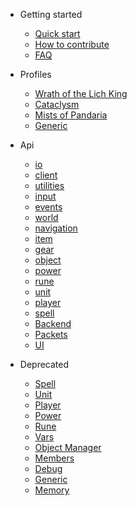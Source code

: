 - Getting started

  - [Quick start](getting-started/quickstart.md)
  - [How to contribute](getting-started/how-to-contribute.md)
  - [FAQ](getting-started/faq.md)

- Profiles

  - [Wrath of the Lich King](profiles/wotlk.md)
  - [Cataclysm](profiles/cataclysm.md)
  - [Mists of Pandaria](profiles/mop.md)
  - [Generic](profiles/generic.md)

- Api

  - [io](api/v3/io.md)
  - [client](api/v3/client.md)
  - [utilities](api/v3/utilities.md)
  - [input](api/v3/input.md)
  - [events](api/v3/item.md)
  - [world](api/v3/world.md)
  - [navigation](api/v3/navigation.md)
  - [item](api/v3/item.md)
  - [gear](api/v3/gear.md)
  - [object](api/v3/object.md)
  - [power](api/v3/power.md)
  - [rune](api/v3/rune.md)
  - [unit](api/v3/unit.md)
  - [player](api/v3/player.md)
  - [spell](api/v3/item.md)
  - [Backend](api/v3/backend.md)
  - [Packets](api/v3/packets.md)
  - [UI](api/v3/ui.md)

- Deprecated

  - [Spell](api/deprecated/spell.md)
  - [Unit](api/deprecated/unit.md)
  - [Player](api/deprecated/player.md)
  - [Power](api/deprecated/power.md)
  - [Rune](api/deprecated/rune.md)
  - [Vars](api/deprecated/vars.md)
  - [Object Manager](api/deprecated/object-manager.md)
  - [Members](api/deprecated/members.md)
  - [Debug](api/deprecated/debug.md)
  - [Generic](api/deprecated/generic.md)
  - [Memory](api/deprecated/memory.md)
